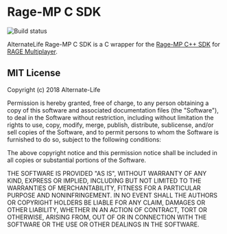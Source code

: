 # Rage-MP C SDK

![Build status](https://teamcity.alternate-life.de/app/rest/builds/buildType:(id:CPlusPlusProjects_RagempCSdk_Build)/statusIcon)

AlternateLife Rage-MP C SDK is a C wrapper for the [Rage-MP C++ SDK](https://github.com/ragemultiplayer/ragemp-cppsdk) for [RAGE Multiplayer](https://rage.mp).

## MIT License

Copyright (c) 2018 Alternate-Life

Permission is hereby granted, free of charge, to any person obtaining a copy
of this software and associated documentation files (the "Software"), to deal
in the Software without restriction, including without limitation the rights
to use, copy, modify, merge, publish, distribute, sublicense, and/or sell
copies of the Software, and to permit persons to whom the Software is
furnished to do so, subject to the following conditions:

The above copyright notice and this permission notice shall be included in all
copies or substantial portions of the Software.

THE SOFTWARE IS PROVIDED "AS IS", WITHOUT WARRANTY OF ANY KIND, EXPRESS OR
IMPLIED, INCLUDING BUT NOT LIMITED TO THE WARRANTIES OF MERCHANTABILITY,
FITNESS FOR A PARTICULAR PURPOSE AND NONINFRINGEMENT. IN NO EVENT SHALL THE
AUTHORS OR COPYRIGHT HOLDERS BE LIABLE FOR ANY CLAIM, DAMAGES OR OTHER
LIABILITY, WHETHER IN AN ACTION OF CONTRACT, TORT OR OTHERWISE, ARISING FROM,
OUT OF OR IN CONNECTION WITH THE SOFTWARE OR THE USE OR OTHER DEALINGS IN THE
SOFTWARE.
